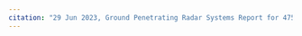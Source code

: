 ```yaml
---
citation: "29 Jun 2023, Ground Penetrating Radar Systems Report for 475 Brooktondale Road, p7."
---
```




